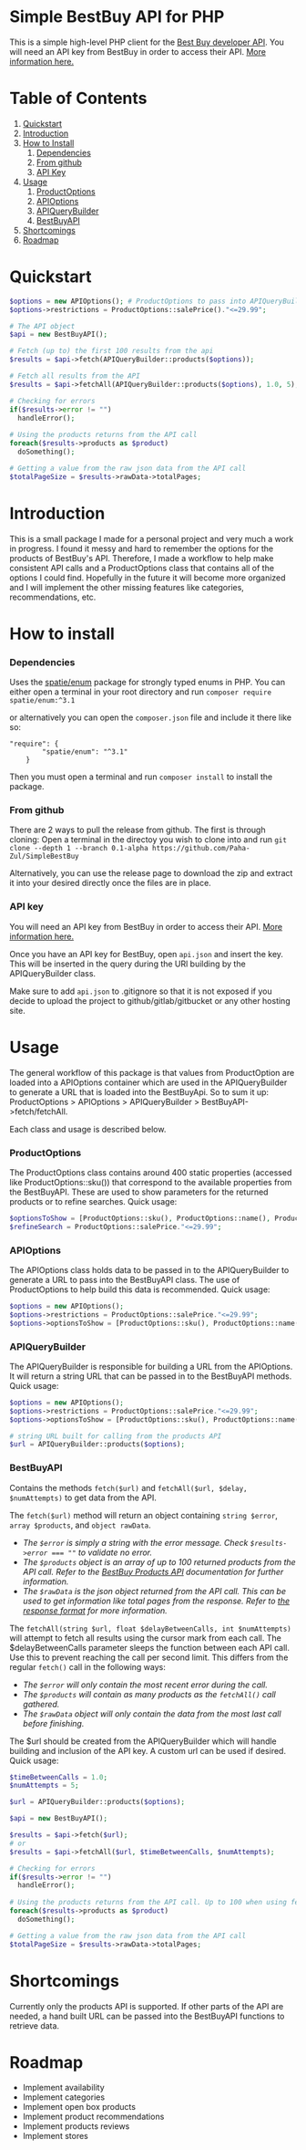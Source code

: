 # Simple BestBuy API for PHP

This is a simple high-level PHP client for the [Best Buy developer API](https://developer.bestbuy.com/).
You will need an API key from BestBuy in order to access their API. [More information here.](https://bestbuyapis.github.io/api-documentation/#get-a-key)

# Table of Contents
1. [Quickstart](#quickstart)
2. [Introduction](#introduction)
4. [How to Install](#how-to-install)
    1. [Dependencies](#dependencies)
    2. [From github](#from-github)
    3. [API Key](#api-key)
5. [Usage](#usage)
    1. [ProductOptions](#productoptions)
    2. [APIOptions](#apioptions)
    3. [APIQueryBuilder]($apiquerybuilder)
    4. [BestBuyAPI](#bestbuyapi)
6. [Shortcomings](#shortcomings)
7. [Roadmap](#roadmap)



# Quickstart 

```PHP
$options = new APIOptions(); # ProductOptions to pass into APIQueryBuilder for building a URL
$options->restrictions = ProductOptions::salePrice()."<=29.99";

# The API object
$api = new BestBuyAPI();

# Fetch (up to) the first 100 results from the api
$results = $api->fetch(APIQueryBuilder::products($options));

# Fetch all results from the API
$results = $api->fetchAll(APIQueryBuilder::products($options), 1.0, 5);

# Checking for errors
if($results->error != "")
  handleError();
  
# Using the products returns from the API call
foreach($results->products as $product)
  doSomething();

# Getting a value from the raw json data from the API call
$totalPageSize = $results->rawData->totalPages;
```

# Introduction
This is a small package I made for a personal project and very much a work in progress. I found it messy and hard
to remember the options for the products of BestBuy's API. Therefore, I made a workflow to help make consistent API calls
and a ProductOptions class that contains all of the options I could find. Hopefully in the future it will become more organized
and I will implement the other missing features like categories, recommendations, etc.


# How to install

### Dependencies
Uses the [spatie/enum](https://github.com/spatie/enum) package for strongly typed enums in PHP. You can either open a terminal
in your root directory and run 
```composer require spatie/enum:^3.1``` 

or alternatively you can open the ``composer.json`` file and include it there like so:
```
"require": {
        "spatie/enum": "^3.1"
    }
```
Then you must open a terminal and run ``composer install`` to install the package.
  

### From github
There are 2 ways to pull the release from github. The first is through cloning:
  Open a terminal in the directoy you wish to clone into and run
  ```git clone --depth 1 --branch 0.1-alpha https://github.com/Paha-Zul/SimpleBestBuy```

Alternatively, you can use the release page to download the zip and extract it into your desired directly
once the files are in place.


### API key
You will need an API key from BestBuy in order to access their API. [More information here.](https://bestbuyapis.github.io/api-documentation/#get-a-key)

Once you have an API key for BestBuy, open ``api.json`` and insert the key. This will be inserted in the query during the URl building
by the APIQueryBuilder class. 

Make sure to add ``api.json`` to .gitignore so that it is not exposed if you decide to upload the project
to github/gitlab/gitbucket or any other hosting site.


# Usage
The general workflow of this package is that values from ProductOption are loaded into a APIOptions container which are
used in the APIQueryBuilder to generate a URL that is loaded into the BestBuyApi. So to sum it up:
ProductOptions > APIOptions > APIQueryBuilder > BestBuyAPI->fetch/fetchAll.

Each class and usage is described below.

### ProductOptions
The ProductOptions class contains around 400 static properties (accessed like ProductOptions::sku()) that
correspond to the available properties from the BestBuyAPI. These are used to show parameters
for the returned products or to refine searches. Quick usage:

```PHP
$optionsToShow = [ProductOptions::sku(), ProductOptions::name(), ProductOptions::startDate()];
$refineSearch = ProductOptions::salePrice."<=29.99";
```

### APIOptions
The APIOptions class holds data to be passed in to the APIQueryBuilder to generate a URL to pass into the
BestBuyAPI class. The use of ProductOptions to help build this data is recommended. Quick usage:

```PHP
$options = new APIOptions();
$options->restrictions = ProductOptions::salePrice."<=29.99";
$options->optionsToShow = [ProductOptions::sku(), ProductOptions::name(), ProductOptions::startDate()]
```

### APIQueryBuilder
The APIQueryBuilder is responsible for building a URL from the APIOptions. It will return a string URL that can be passed
in to the BestBuyAPI methods. Quick usage:
```PHP
$options = new APIOptions();
$options->restrictions = ProductOptions::salePrice."<=29.99";
$options->optionsToShow = [ProductOptions::sku(), ProductOptions::name(), ProductOptions::startDate()]

# string URL built for calling from the products API
$url = APIQueryBuilder::products($options);
```

### BestBuyAPI
Contains the methods ``fetch($url)`` and ``fetchAll($url, $delay, $numAttempts)`` to get data from the API.

The ``fetch($url)`` method will return an object containing ``string $error``, ``array $products``, and ``object rawData``.

  - *The ``$error`` is simply a string with the error message. Check ``$results->error === ""`` to validate no error.*
  - *The ``$products`` object is an array of up to 100 returned products from the API call. Refer to the [BestBuy Products API](https://bestbuyapis.github.io/api-documentation/#products-api)
  documentation for further information.*
  - *The ``$rawData`` is the json object returned from the API call. This can be used to get information like total pages from the response.
  Refer to [the response format](https://bestbuyapis.github.io/api-documentation/#response-format) for more information.*

The ``fetchAll(string $url, float $delayBetweenCalls, int $numAttempts)`` will attempt to fetch all results using the cursor mark from each call.
The $delayBetweenCalls parameter sleeps the function between each API call. Use this to prevent reaching the call per second limit.
This differs from the regular ``fetch()`` call in the following ways:

  - *The ``$error`` will only contain the most recent error during the call.*
  - *The ``$products`` will contain as many products as the ``fetchAll()`` call gathered.*
  - *The ``$rawData`` object will only contain the data from the most last call before finishing.*

The $url should be created from the APIQueryBuilder which will handle building and inclusion of the API key. A custom
url can be used if desired. Quick usage:

```PHP
$timeBetweenCalls = 1.0;
$numAttempts = 5; 

$url = APIQueryBuilder::products($options);

$api = new BestBuyAPI();

$results = $api->fetch($url);
# or
$results = $api->fetchAll($url, $timeBetweenCalls, $numAttempts);

# Checking for errors
if($results->error != "")
  handleError();
  
# Using the products returns from the API call. Up to 100 when using fetch()
foreach($results->products as $product)
  doSomething();

# Getting a value from the raw json data from the API call
$totalPageSize = $results->rawData->totalPages;

```

# Shortcomings
Currently only the products API is supported. If other parts of the API are needed, a hand built URL can be passed into the BestBuyAPI functions
to retrieve data.

# Roadmap

- Implement availability
- Implement categories
- Implement open box products
- Implement product recommendations
- Implement products reviews
- Implement stores